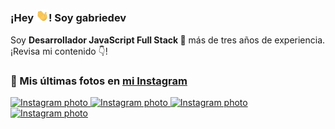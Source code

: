 <h3>¡Hey <img src="https://raw.githubusercontent.com/ABSphreak/ABSphreak/master/gifs/Hi.gif" width="20px" decondig="async">! Soy gabriedev</h3>

<p>Soy <strong>Desarrollador JavaScript Full Stack 🚀</strong> más de tres años de experiencia.<br />¡Revisa mi contenido 👇!</p>

### 📸 Mis últimas fotos en [mi Instagram](https://instagram.com/gabrie.dev)


<a href='https://instagram.com/p/CvbSWa8owHU' target='_blank'>
  <img width='20%' src='https://scontent-lcy1-1.cdninstagram.com/v/t51.2885-15/363908078_1030349975003313_8793302619322602583_n.jpg?stp=dst-jpg_e15&_nc_ht=scontent-lcy1-1.cdninstagram.com&_nc_cat=109&_nc_ohc=8v-leg7FcusAX9ku3li&edm=APU89FABAAAA&ccb=7-5&oh=00_AfAE4QlqTBMRELwcNW8rYROw09lLupld8qJllQSwd3s4TA&oe=64D832C2&_nc_sid=bc0c2c' alt='Instagram photo' />
</a>
<a href='https://instagram.com/p/CvYfhTDNdYH' target='_blank'>
  <img width='20%' src='https://scontent-lcy1-1.cdninstagram.com/v/t51.2885-15/364182734_1346681872867607_1206376565435443487_n.jpg?stp=dst-jpg_e15&_nc_ht=scontent-lcy1-1.cdninstagram.com&_nc_cat=111&_nc_ohc=ezTFGSihr0gAX9AdtTU&edm=APU89FABAAAA&ccb=7-5&oh=00_AfAjH5HnEjF7LhlYcjGOTxUSWh1aLw-QdbqYUXDUZndfHQ&oe=64D5EF98&_nc_sid=bc0c2c' alt='Instagram photo' />
</a>
<a href='https://instagram.com/p/CvMDAgtsm6j' target='_blank'>
  <img width='20%' src='https://scontent-lcy1-2.cdninstagram.com/v/t51.2885-15/363283716_185057437893094_6434751601503753544_n.jpg?stp=dst-jpg_e15&_nc_ht=scontent-lcy1-2.cdninstagram.com&_nc_cat=110&_nc_ohc=7AygLgensQoAX8cRu-0&edm=APU89FABAAAA&ccb=7-5&oh=00_AfA818O_9iXLKgudjBUC8GafPA02AJkeBf1MnYVCts6seQ&oe=64D85109&_nc_sid=bc0c2c' alt='Instagram photo' />
</a>
<a href='https://instagram.com/p/CtruQitPJU1' target='_blank'>
  <img width='20%' src='https://scontent-lcy1-1.cdninstagram.com/v/t51.2885-15/354557634_595647665883083_2498794285121939883_n.jpg?stp=dst-jpg_e15_fr_s1080x1080&_nc_ht=scontent-lcy1-1.cdninstagram.com&_nc_cat=111&_nc_ohc=IjG2EjjNyC0AX_yfFcI&edm=APU89FABAAAA&ccb=7-5&oh=00_AfCSoTtVg_qJyUrj58eBbWfRxNZqUH1p8LNuMp6_lNOY3g&oe=64D86663&_nc_sid=bc0c2c' alt='Instagram photo' />
</a>
